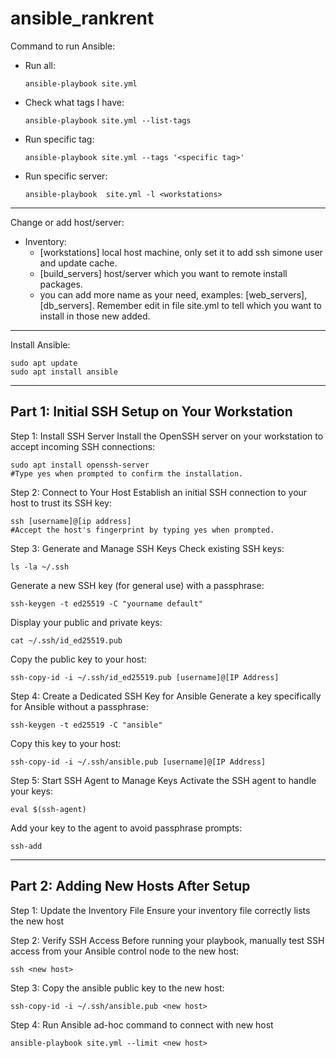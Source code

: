 # ansible_rankrent

Command to run Ansible:
- Run all:
  ```
  ansible-playbook site.yml
  ```
- Check what tags I have:
  ```
  ansible-playbook site.yml --list-tags
  ```
- Run specific tag:
  ```
  ansible-playbook site.yml --tags '<specific tag>'
  ```
- Run specific server:
  ```
  ansible-playbook  site.yml -l <workstations>
  ```
-------------------

Change or add host/server:
- Inventory:
   - [workstations] local host machine, only set it to add ssh simone user and update cache.
   - [build_servers] host/server which you want to remote install packages.
   - you can add more name as your need, examples: [web_servers],[db_servers]. Remember edit in file site.yml to tell which you want to install in those new added.
------------------
Install Ansible:
```
sudo apt update
sudo apt install ansible
```
------------------

## Part 1: Initial SSH Setup on Your Workstation
Step 1: Install SSH Server
Install the OpenSSH server on your workstation to accept incoming SSH connections:
```
sudo apt install openssh-server
#Type yes when prompted to confirm the installation.
```

Step 2: Connect to Your Host
Establish an initial SSH connection to your host to trust its SSH key:
```
ssh [username]@[ip address]
#Accept the host's fingerprint by typing yes when prompted.
```

Step 3: Generate and Manage SSH Keys
Check existing SSH keys:
```
ls -la ~/.ssh
``` 
Generate a new SSH key (for general use) with a passphrase:
```
ssh-keygen -t ed25519 -C "yourname default"
``` 
Display your public and private keys:
```
cat ~/.ssh/id_ed25519.pub
```
Copy the public key to your host:
```
ssh-copy-id -i ~/.ssh/id_ed25519.pub [username]@[IP Address]
``` 
Step 4: Create a Dedicated SSH Key for Ansible
Generate a key specifically for Ansible without a passphrase:
```
ssh-keygen -t ed25519 -C "ansible"
``` 
Copy this key to your host:
```
ssh-copy-id -i ~/.ssh/ansible.pub [username]@[IP Address]
```
 
Step 5: Start SSH Agent to Manage Keys
Activate the SSH agent to handle your keys:
```
eval $(ssh-agent)
``` 
Add your key to the agent to avoid passphrase prompts:
```
ssh-add
```
 ---------------------------------------
## Part 2: Adding New Hosts After Setup
Step 1: Update the Inventory File
Ensure your inventory file correctly lists the new host

Step 2: Verify SSH Access
Before running your playbook, manually test SSH access from your Ansible control node to the new host:
```
ssh <new host>
```

Step 3: Copy the ansible public key to the new host:
```
ssh-copy-id -i ~/.ssh/ansible.pub <new host>
```

Step 4:
Run Ansible ad-hoc command to connect with new host
```
ansible-playbook site.yml --limit <new host>

